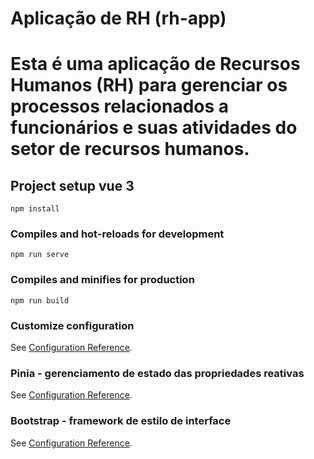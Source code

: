 # Aplicação de RH (rh-app)
# Esta é uma aplicação de Recursos Humanos (RH) para gerenciar os processos relacionados a funcionários e suas atividades do setor de recursos humanos.


## Project setup vue 3
```
npm install
```

### Compiles and hot-reloads for development
```
npm run serve
```

### Compiles and minifies for production
```
npm run build
```

### Customize configuration
See [Configuration Reference](https://cli.vuejs.org/config/).

### Pinia - gerenciamento de estado das propriedades reativas
See [Configuration Reference](https://pinia.vuejs.org/introduction.html).

### Bootstrap - framework de estilo de interface
See [Configuration Reference](https://getbootstrap.com/docs/5.3/getting-started/introduction/).
